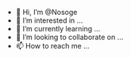 - 👋 Hi, I’m @Nosoge
- 👀 I’m interested in ...
- 🌱 I’m currently learning ...
- 💞️ I’m looking to collaborate on ...
- 📫 How to reach me ...

<!---
Nosoge/Nosoge is a ✨ special ✨ repository because its `README.md` (this file) appears on your GitHub profile.
You can click the Preview link to take a look at your changes.
--->
